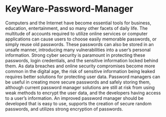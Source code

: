 # KeyWare-Password-Manager
Computers and the Internet have become essential tools for business, education, entertainment, and so many other facets of daily life. The multitude of accounts required to utilize online services or computer applications can cause users to choose easily memorable passwords, or simply reuse old passwords. These passwords can also be stored in an unsafe manner, introducing many vulnerabilities into a user’s personal information. Strong cyber security is paramount in protecting these passwords, login credentials, and the sensitive information locked behind them. As data breaches and online security compromises become more common in the digital age, the risk of sensitive information being leaked requires better solutions for protecting user data. Password managers can be useful in creating more secure passwords and safely storing them, although current password manager solutions are still at risk from using weak methods to encrypt the user data, and the developers having access to a user’s information. An improved password manager should be developed that is easy to use, supports the creation of secure random passwords, and utilizes strong encryption of passwords.
